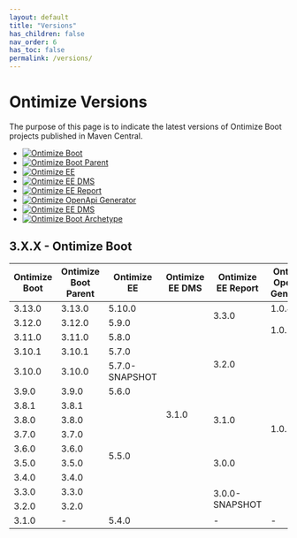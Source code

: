 ```yaml
---
layout: default
title: "Versions"
has_children: false
nav_order: 6
has_toc: false
permalink: /versions/
---
```


# Ontimize Versions

The purpose of this page is to indicate the latest versions of Ontimize Boot projects published in Maven Central.

* [![Ontimize Boot](https://img.shields.io/maven-central/v/com.ontimize.boot/ontimize-boot-parent?label=Ontimize%20Boot)](https://maven-badges.herokuapp.com/maven-central/com.ontimize.boot/ontimize-boot)
* [![Ontimize Boot Parent](https://img.shields.io/maven-central/v/com.ontimize.boot/ontimize-boot-parent?label=Ontimize%20Boot%20Parent)](https://maven-badges.herokuapp.com/maven-central/com.ontimize.boot/ontimize-boot-parent)
* [![Ontimize EE](https://img.shields.io/maven-central/v/com.ontimize.jee/ontimize-jee?label=Ontimize%20EE)](https://maven-badges.herokuapp.com/maven-central/com.ontimize.jee/ontimize-jee)
* [![Ontimize EE DMS](https://img.shields.io/maven-central/v/com.ontimize.jee.dms/ontimize-jee-dms?label=Ontimize%20EE%20DMS)](https://maven-badges.herokuapp.com/maven-central/com.ontimize.jee.dms/ontimize-jee-dms)
* [![Ontimize EE Report](https://img.shields.io/maven-central/v/com.ontimize.jee.report/ontimize-jee-report?label=Ontimize%20EE%20Report)](https://maven-badges.herokuapp.com/maven-central/com.ontimize.jee.report/ontimize-jee-report)
* [![Ontimize OpenApi Generator](https://img.shields.io/maven-central/v/com.ontimize/ontimize-openapi-generator?label=Ontimize%20OpenAPI%20Generator)](https://maven-badges.herokuapp.com/maven-central/com.ontimize/ontimize-openapi-generator)
* [![Ontimize EE DMS](https://img.shields.io/maven-central/v/com.ontimize.jee.sdms/ontimize-jee-sdms?label=Ontimize%20EE%20SDMS)](https://maven-badges.herokuapp.com/maven-central/com.ontimize.jee.sdms/ontimize-jee-sdms)
* [![Ontimize Boot Archetype](https://img.shields.io/maven-central/v/com.ontimize/ontimize-boot-backend-archetype?label=Ontimize%20Boot%20archetype)](https://maven-badges.herokuapp.com/maven-central/com.ontimize/ontimize-boot-backend-archetype)

## 3.X.X - Ontimize Boot
<table>
    <thead>
        <tr>
            <th>Ontimize Boot</th>
            <th>Ontimize Boot Parent</th>
            <th>Ontimize EE</th>
            <th>Ontimize EE DMS</th>
            <th>Ontimize EE Report</th>
            <th>Ontimize OpenAPI Generator</th>
            <th>Ontimize EE SMDS</th>
            <th>Ontimize Boot Archetype</th>
        </tr>
    </thead>
    <tbody>
        <tr>
            <td>3.13.0</td>
            <td>3.13.0</td>
            <td>5.10.0</td>
            <td rowspan="15">3.1.0</td>
            <td rowspan="2">3.3.0</td>
            <td>1.0.4</td>
            <td rowspan="2">1.3.1</td>
            <td>1.0.10</td>
        </tr>
        <tr>
            <td>3.12.0</td>
            <td>3.12.0</td>
            <td>5.9.0</td>
            <td rowspan="2">1.0.2</td>
            <td>1.0.9</td>
        </tr>
        <tr>
            <td>3.11.0</td>
            <td>3.11.0</td>
            <td>5.8.0</td>
            <td rowspan="4">3.2.0</td>
            <td>1.0.0</td>
            <td>-</td>
        </tr>
        <tr>
            <td>3.10.1</td>
            <td>3.10.1</td>
            <td>5.7.0</td>
            <td rowspan="11">1.0.1</td>
            <td rowspan="12">-</td>
            <td>1.0.8</td>
        </tr>
        <tr>
            <td>3.10.0</td>
            <td>3.10.0</td>
            <td>5.7.0-SNAPSHOT</td>
            <td>-</td>
        </tr>
        <tr>
            <td>3.9.0</td>
            <td>3.9.0</td>
            <td>5.6.0</td>
            <td>1.0.6</td>
        </tr>
        <tr>
            <td>3.8.1</td>
            <td>3.8.1</td>
            <td rowspan="8">5.5.0</td>
            <td rowspan="3">3.1.0</td>
            <td>1.0.2</td>
        </tr>
        <tr>
            <td>3.8.0</td>
            <td>3.8.0</td>
            <td rowspan="7">-</td>
        </tr>
        <tr>
            <td>3.7.0</td>
            <td>3.7.0</td>
        </tr>
        <tr>
            <td>3.6.0</td>
            <td>3.6.0</td>
            <td rowspan="3">3.0.0</td>
        </tr>
        <tr>
            <td>3.5.0</td>
            <td>3.5.0</td>
        </tr>
        <tr>
            <td>3.4.0</td>
            <td>3.4.0</td>
        </tr>
        <tr>
            <td>3.3.0</td>
            <td>3.3.0</td>
            <td rowspan="2">3.0.0-SNAPSHOT</td>
        </tr>
        <tr>
            <td>3.2.0</td>
            <td>3.2.0</td>
        </tr>
        <tr>
            <td>3.1.0</td>
            <td>-</td>
            <td>5.4.0</td>
            <td>-</td>
            <td>-</td>
            <td>1.0.1</td>
        </tr>
    </tbody>
</table>